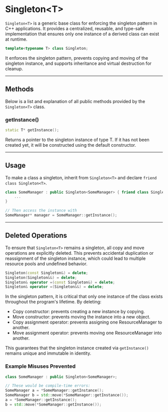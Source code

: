# Singleton\<T\>

`Singleton<T>` is a generic base class for enforcing 
the singleton pattern in C++ applications. It provides 
a centralized, reusable, and type-safe implementation 
that ensures only one instance of a derived class can exist at runtime.

```c++
template<typename T> class Singleton;
```

It enforces the singleton pattern, prevents copying 
and moving of the singleton instance, and supports 
inheritance and virtual destruction for cleanup.

---

## Methods

Below is a list and explanation of all public methods
provided by the `Singleton<T>` class.

### getInstance()
```c++
static T* getInstance();
```
Returns a pointer to the singleton instance of type T. 
If it has not been created yet, it will be constructed 
using the default constructor.

---

## Usage

To make a class a singleton, inherit from 
`Singleton<T>` and declare `friend class Singleton<T>`.

```c++
class SomeManager : public Singleton<SomeManager> { friend class Singleton<SomeManager>;
    ...
}

// Then access the instance with
SomeManager* manager = SomeManager::getInstance();
```

---

## Deleted Operations
To ensure that `Singleton<T>` remains a singleton,
all copy and move operations are explicitly deleted.
This prevents accidental duplication or reassignment
of the singleton instance, which could lead to
multiple resource pools and undefined behavior.

```c++
Singleton(const Singleton&) = delete;
Singleton(Singleton&&) = delete;
Singleton& operator =(const Singleton&) = delete;
Singleton& operator =(Singleton&&) = delete;
```

In the singleton pattern, it is critical that only one
instance of the class exists throughout the program's
lifetime. By deleting:

- Copy constructor: prevents creating a new instance by copying.
- Move constructor: prevents moving the instance into a new object.
- Copy assignment operator: prevents assigning one ResourceManager to another.
- Move assignment operator: prevents moving one ResourceManager into another.

This guarantees that the singleton instance created
via `getInstance()` remains unique and immutable in
identity.

### Example Misuses Prevented

```c++
class SomeManager : public Singleton<SomeManager>;

// These would be compile-time errors:
SomeManager a = *SomeManager::getInstance();
SomeManager b = std::move(*SomeManager::getInstance());
a = *SomeManager::getInstance();
b = std::move(*SomeManager::getInstance());
```